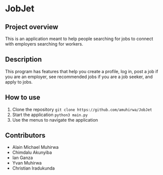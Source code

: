 # JobJet
## Project overview 
This is an application meant to help people searching for jobs to connect with employers searching for workers.
## Description 
This program has features that help you create a profile, log in, post a job if you are an employer, see recommended jobs if you are a job seeker, and apply to jobs.
## How to use
1. Clone the repository
   `git clone https://github.com/amuhirwa/JobJet`
2. Start the application
   `python3 main.py`
3. Use the menus to navigate the application
## Contributors
- Alain Michael Muhirwa
- Chimdalu Akunyiba
- Ian Ganza
- Yvan Muhirwa
- Christian Iradukunda
